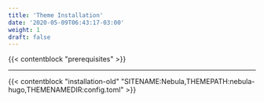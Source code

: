 ```yaml
---
title: 'Theme Installation'
date: '2020-05-09T06:43:17-03:00'
weight: 1
draft: false
---
```


{{< contentblock "prerequisites" >}}

---

{{< contentblock "installation-old" "SITENAME:Nebula,THEMEPATH:nebula-hugo,THEMENAMEDIR:config.toml" >}}
